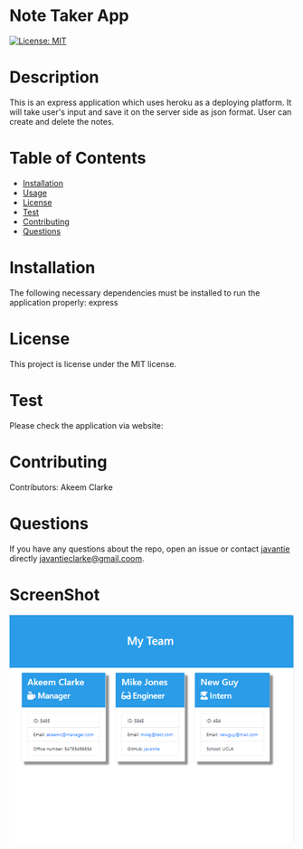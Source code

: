 # Note Taker App
[![License: MIT](https://img.shields.io/badge/License-MIT-yellow.svg)](https://opensource.org/licenses/MIT)
# Description
This is an express application which uses heroku as a deploying platform. It will take user's input and save it on the server side as json format. User can create and delete the notes.
# Table of Contents 
* [Installation](#installation)
* [Usage](#usage)
* [License](#license)
* [Test](#test)
* [Contributing](#contributing)
* [Questions](#questions)
# Installation
The following necessary dependencies must be installed to run the application properly: express
# License
  This project is license under the  MIT license.
# Test
Please check the application via website: 
# Contributing
​Contributors: Akeem Clarke
# Questions
If you have any questions about the repo, open an issue or contact [javantie](https://github.com/javantie) directly [javantieclarke@gmail.coom](mailto:javantieclarke@gmail.coom).


# ScreenShot 
![App Image](https://github.com/javantie/TeamPortfolioGenerator/blob/main/assets/images/screenshot.PNG)
